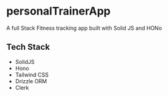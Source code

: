 # personalTrainerApp
A full Stack Fitness tracking app built with Solid JS and HONo

## Tech Stack
- SolidJS
- Hono
- Tailwind CSS
- Drizzle ORM
- Clerk 
